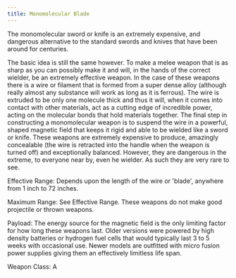 ```yaml
---
title: Monomolecular Blade
---
```


The monomolecular sword or knife is an extremely expensive, and dangerous
alternative to the standard swords and knives that have been around for
centuries.

The basic idea is still the same however. To make a melee weapon that is as
sharp as you can possibly make it and will, in the hands of the correct wielder,
be an extremely effective weapon. In the case of these weapons there is a wire
or filament that is formed from a super dense alloy (although really almost any
substance will work as long as it is ferrous). The wire is extruded to be only
one molecule thick and thus it will, when it comes into contact with other
materials, act as a cutting edge of incredible power, acting on the molecular
bonds that hold materials together. The final step in constructing a
monomolecular weapon is to suspend the wire in a powerful, shaped magnetic field
that keeps it rigid and able to be wielded like a sword or knife. These weapons
are extremely expensive to produce, amazingly concealable (the wire is retracted
into the handle when the weapon is turned off) and exceptionally balanced.
However, they are dangerous in the extreme, to everyone near by, even he
wielder. As such they are very rare to see.

Effective Range: Depends upon the length of the wire or 'blade', anywhere from 1
inch to 72 inches.

Maximum Range: See Effective Range. These weapons do not make good projectile or
thrown weapons.

Payload: The energy source for the magnetic field is the only limiting factor
for how long these weapons last. Older versions were powered by high density
batteries or hydrogen fuel cells that would typically last 3 to 5 weeks with
occasional use. Newer models are outfitted with micro fusion power supplies
giving them an effectively limitless life span.

Weapon Class: A
